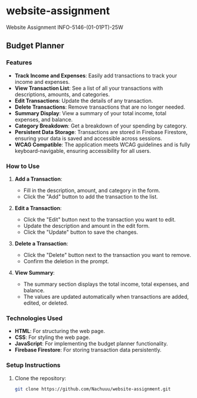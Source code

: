 # website-assignment
Website Assignment INFO-5146-(01-01PT)-25W

## Budget Planner

### Features
- **Track Income and Expenses**: Easily add transactions to track your income and expenses.
- **View Transaction List**: See a list of all your transactions with descriptions, amounts, and categories.
- **Edit Transactions**: Update the details of any transaction.
- **Delete Transactions**: Remove transactions that are no longer needed.
- **Summary Display**: View a summary of your total income, total expenses, and balance.
- **Category Breakdown**: Get a breakdown of your spending by category.
- **Persistent Data Storage**: Transactions are stored in Firebase Firestore, ensuring your data is saved and accessible across sessions.
- **WCAG Compatible**: The application meets WCAG guidelines and is fully keyboard-navigable, ensuring accessibility for all users.

### How to Use
1. **Add a Transaction**:
   - Fill in the description, amount, and category in the form.
   - Click the "Add" button to add the transaction to the list.

2. **Edit a Transaction**:
   - Click the "Edit" button next to the transaction you want to edit.
   - Update the description and amount in the edit form.
   - Click the "Update" button to save the changes.

3. **Delete a Transaction**:
   - Click the "Delete" button next to the transaction you want to remove.
   - Confirm the deletion in the prompt.

4. **View Summary**:
   - The summary section displays the total income, total expenses, and balance.
   - The values are updated automatically when transactions are added, edited, or deleted.

### Technologies Used
- **HTML**: For structuring the web page.
- **CSS**: For styling the web page.
- **JavaScript**: For implementing the budget planner functionality.
- **Firebase Firestore**: For storing transaction data persistently.

### Setup Instructions
1. Clone the repository:
   ```bash
   git clone https://github.com/Nachuuu/website-assignment.git

